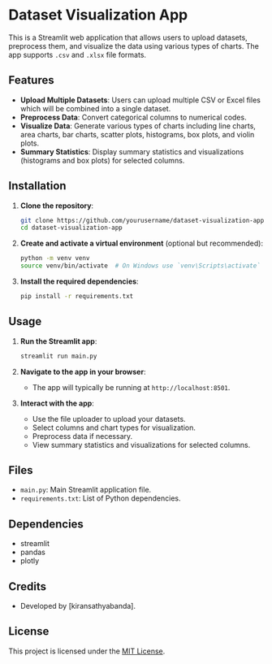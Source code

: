 # Dataset Visualization App

This is a Streamlit web application that allows users to upload datasets, preprocess them, and visualize the data using various types of charts. The app supports `.csv` and `.xlsx` file formats.

## Features

- **Upload Multiple Datasets**: Users can upload multiple CSV or Excel files which will be combined into a single dataset.
- **Preprocess Data**: Convert categorical columns to numerical codes.
- **Visualize Data**: Generate various types of charts including line charts, area charts, bar charts, scatter plots, histograms, box plots, and violin plots.
- **Summary Statistics**: Display summary statistics and visualizations (histograms and box plots) for selected columns.

## Installation

1. **Clone the repository**:
    ```sh
    git clone https://github.com/yourusername/dataset-visualization-app.git
    cd dataset-visualization-app
    ```

2. **Create and activate a virtual environment** (optional but recommended):
    ```sh
    python -m venv venv
    source venv/bin/activate  # On Windows use `venv\Scripts\activate`
    ```

3. **Install the required dependencies**:
    ```sh
    pip install -r requirements.txt
    ```

## Usage

1. **Run the Streamlit app**:
    ```sh
    streamlit run main.py
    ```

2. **Navigate to the app in your browser**:
    - The app will typically be running at `http://localhost:8501`.

3. **Interact with the app**:
    - Use the file uploader to upload your datasets.
    - Select columns and chart types for visualization.
    - Preprocess data if necessary.
    - View summary statistics and visualizations for selected columns.

## Files

- `main.py`: Main Streamlit application file.
- `requirements.txt`: List of Python dependencies.

## Dependencies

- streamlit
- pandas
- plotly

## Credits

- Developed by [kiransathyabanda].

## License

This project is licensed under the [MIT License](LICENSE).
